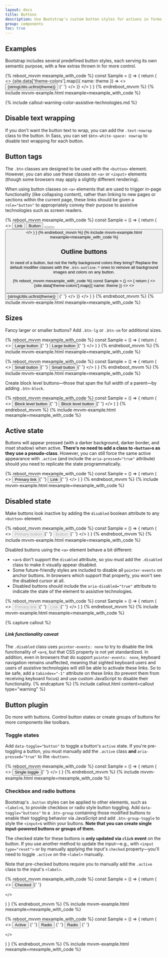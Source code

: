 ```yaml
---
layout: docs
title: Buttons
description: Use Bootstrap's custom button styles for actions in forms, dialogs, and more with support for multiple sizes, states, and more.
group: components
toc: true
---
```


## Examples

Bootstrap includes several predefined button styles, each serving its own semantic purpose, with a few extras thrown in for more control.

{% reboot_mvvm mexample_with_code %}
const Sample = () => {
  return (
    <>
        {site.data['theme-colors'].map(({ name: theme }) =>
          <>
            <Button
              class="mb-3"
              theme={theme}
            >
              {stringUtils.ucfirst(theme)}
            </Button>
            {' '}
          </>
        )}
    </>
  )
}
{% endreboot_mvvm %}
{% include mvvm-example.html mexample=mexample_with_code %}

{% include callout-warning-color-assistive-technologies.md %}

## Disable text wrapping

If you don't want the button text to wrap, you can add the `.text-nowrap` class to the button. In Sass, you can set `$btn-white-space: nowrap` to disable text wrapping for each button.

## Button tags

The `.btn` classes are designed to be used with the `<button>` element. However, you can also use these classes on `<a>` or `<input>` elements (though some browsers may apply a slightly different rendering).

When using button classes on `<a>` elements that are used to trigger in-page functionality (like collapsing content), rather than linking to new pages or sections within the current page, these links should be given a `role="button"` to appropriately convey their purpose to assistive technologies such as screen readers.

{% reboot_mvvm mexample_with_code %}
const Sample = () => {
  return (
    <>
      <Button as="a" href="#" class="mr-1" theme="primary" role="button">Link</Button>
      <Button class="mr-1" theme="primary" role="button" type='submit'>Button</Button>
      <Button as="input" class="mr-1" theme="primary" role="button" value="Input" type='button' />
      <Button as="input" class="mr-1" theme="primary" role="button" value="Submit" type='submit' />
      <Button as="input" class="mr-1" theme="primary" role="button" value="Reset" type='reset' />
    </>
  )
}
{% endreboot_mvvm %}
{% include mvvm-example.html mexample=mexample_with_code %}

## Outline buttons

In need of a button, but not the hefty background colors they bring? Replace the default modifier classes with the `.btn-outline-*` ones to remove all background images and colors on any button.

{% reboot_mvvm mexample_with_code %}
const Sample = () => {
  return (
    <>
      {site.data['theme-colors'].map(({ name: theme }) =>
        <>
          <Button
            outline
            theme={theme}
          >
            {stringUtils.ucfirst(theme)}
          </Button>
          {' '}
        </>
      )}
    </>
  )
}
{% endreboot_mvvm %}
{% include mvvm-example.html mexample=mexample_with_code %}

## Sizes

Fancy larger or smaller buttons? Add `.btn-lg` or `.btn-sm` for additional sizes.

{% reboot_mvvm mexample_with_code %}
const Sample = () => {
  return (
    <>
      <Button type="button" size="lg" theme="primary">Large button</Button>{' '}
      <Button type="button" size="lg" theme="secondary">Large button</Button>{' '}
    </>
  )
}
{% endreboot_mvvm %}
{% include mvvm-example.html mexample=mexample_with_code %}

{% reboot_mvvm mexample_with_code %}
const Sample = () => {
  return (
    <>
      <Button type="button" size="sm" theme="primary">Small button</Button>{' '}
      <Button type="button" size="sm" theme="secondary">Small button</Button>{' '}
    </>
  )
}
{% endreboot_mvvm %}
{% include mvvm-example.html mexample=mexample_with_code %}

Create block level buttons—those that span the full width of a parent—by adding `.btn-block`.

{% reboot_mvvm mexample_with_code %}
const Sample = () => {
  return (
    <>
      <Button type="button" size="lg" block theme="primary">Block level button</Button>{' '}
      <Button type="button" size="lg" block theme="secondary">Block level button</Button>{' '}
    </>
  )
}
{% endreboot_mvvm %}
{% include mvvm-example.html mexample=mexample_with_code %}

## Active state

Buttons will appear pressed (with a darker background, darker border, and inset shadow) when active. **There's no need to add a class to `<button>`s as they use a pseudo-class**. However, you can still force the same active appearance with `.active` (and include the <code>aria-pressed="true"</code> attribute) should you need to replicate the state programmatically.

{% reboot_mvvm mexample_with_code %}
const Sample = () => {
  return (
    <>
      <Button as="a" size="lg" active theme="primary" aria-pressed="true">Primary link</Button>{' '}
      <Button as="a" size="lg" active theme="secondary" aria-pressed="true">Link</Button>{' '}
    </>
  )
}
{% endreboot_mvvm %}
{% include mvvm-example.html mexample=mexample_with_code %}

## Disabled state

Make buttons look inactive by adding the `disabled` boolean attribute to any `<button>` element.

{% reboot_mvvm mexample_with_code %}
const Sample = () => {
  return (
    <>
      <Button size="lg" active theme="primary" disabled>Primary button</Button>{' '}
      <Button size="lg" active theme="secondary" disabled>Button</Button>{' '}
    </>
  )
}
{% endreboot_mvvm %}
{% include mvvm-example.html mexample=mexample_with_code %}

Disabled buttons using the `<a>` element behave a bit different:

- `<a>`s don't support the `disabled` attribute, so you must add the `.disabled` class to make it visually appear disabled.
- Some future-friendly styles are included to disable all `pointer-events` on anchor buttons. In browsers which support that property, you won't see the disabled cursor at all.
- Disabled buttons should include the `aria-disabled="true"` attribute to indicate the state of the element to assistive technologies.

{% reboot_mvvm mexample_with_code %}
const Sample = () => {
  return (
    <>
      <Button as="a" tabindex="-1" size="lg" theme="primary" disabled>Primary link</Button>{' '}
      <Button as="a" tabindex="-1" size="lg" theme="secondary" disabled>Link</Button>{' '}
    </>
  )
}
{% endreboot_mvvm %}
{% include mvvm-example.html mexample=mexample_with_code %}

{% capture callout %}
##### Link functionality caveat

The `.disabled` class uses `pointer-events: none` to try to disable the link functionality of `<a>`s, but that CSS property is not yet standardized. In addition, even in browsers that do support `pointer-events: none`, keyboard navigation remains unaffected, meaning that sighted keyboard users and users of assistive technologies will still be able to activate these links. So to be safe, add a `tabindex="-1"` attribute on these links (to prevent them from receiving keyboard focus) and use custom JavaScript to disable their functionality.
{% endcapture %}
{% include callout.html content=callout type="warning" %}

## Button plugin

Do more with buttons. Control button states or create groups of buttons for more components like toolbars.

### Toggle states

Add `data-toggle="button"` to toggle a button's `active` state. If you're pre-toggling a button, you must manually add the `.active` class **and** `aria-pressed="true"` to the `<button>`.

{% reboot_mvvm mexample_with_code %}
const Sample = () => {
  return (
    <>
      <Button theme="primary" data-toggle="button" aria-pressed="false">Single toggle</Button>{' '}
    </>
  )
}
{% endreboot_mvvm %}
{% include mvvm-example.html mexample=mexample_with_code %}

### Checkbox and radio buttons

Bootstrap's `.button` styles can be applied to other elements, such as `<label>`s, to provide checkbox or radio style button toggling. Add `data-toggle="buttons"` to a `.btn-group` containing those modified buttons to enable their toggling behavior via JavaScript and add `.btn-group-toggle` to style the `<input>`s within your buttons. **Note that you can create single input-powered buttons or groups of them.**

The checked state for these buttons is **only updated via `click` event** on the button. If you use another method to update the input—e.g., with `<input type="reset">` or by manually applying the input's `checked` property—you'll need to toggle `.active` on the `<label>` manually.

Note that pre-checked buttons require you to manually add the `.active` class to the input's `<label>`.

{% reboot_mvvm mexample_with_code %}
const Sample = () => {
  return (
    <>
      <ButtonGroup toggle data-toggle="buttons">
        <Button as="label" active theme="secondary">
          <Checkbox checked /> Checked
        </Button>{' '}
      </ButtonGroup>
      
    </>
  )
}
{% endreboot_mvvm %}
{% include mvvm-example.html mexample=mexample_with_code %}

{% reboot_mvvm mexample_with_code %}
const Sample = () => {
  return (
    <>
      <ButtonGroup toggle data-toggle="buttons">
        <Button as="label" active theme="secondary">
          <Radio name="options" id="option1" checked /> Active
        </Button>
        {' '}
        <Button as="label" theme="secondary">
          <Radio name="options" id="option2" /> Radio
        </Button>
        {' '}
        <Button as="label" theme="secondary">
          <Radio name="options" id="option3" /> Radio
        </Button>
        {' '}
      </ButtonGroup>
      
    </>
  )
}
{% endreboot_mvvm %}
{% include mvvm-example.html mexample=mexample_with_code %}